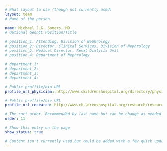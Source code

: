 ```yaml
---
# What layout to use (though not currently used)
layout: team
# Name of the person

name: Michael J.G. Somers, MD
# Optional GennCC Position/Title

# position_1: Attending, Division of Nephrology
# position_2: Director, Clinical Services, Division of Nephrology
# position_3: Medical Director, Renal Dialysis Unit
# position_4: Department of Nephrology

# department_1:
# department_2:
# department_3:
# department_4:

# Public proffile/bio URL
profile_url_physician: http://www.childrenshospital.org/directory/physicians/s/michael-somers

# Public proffile/bio URL
profile_url_research: http://www.childrenshospital.org/research/researchers/s/michael-somers

# The sort order. Recommended by last name but can be change as needed
order: 11

# Show this entry on the page
show_status: true

# Content isn't currently used but could be added with a few quick updates if needed to allow for bios
---
```

